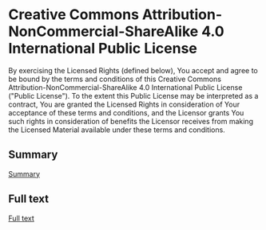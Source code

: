 # Creative Commons Attribution-NonCommercial-ShareAlike 4.0 International Public License
By exercising the Licensed Rights (defined below), You accept and agree to be bound by the terms and conditions of this Creative Commons Attribution-NonCommercial-ShareAlike 4.0 International Public License ("Public License"). To the extent this Public License may be interpreted as a contract, You are granted the Licensed Rights in consideration of Your acceptance of these terms and conditions, and the Licensor grants You such rights in consideration of benefits the Licensor receives from making the Licensed Material available under these terms and conditions.

## Summary

[Summary](https://creativecommons.org/licenses/by-nc-sa/4.0)

## Full text

[Full text](https://creativecommons.org/licenses/by-nc-sa/4.0/legalcode)
